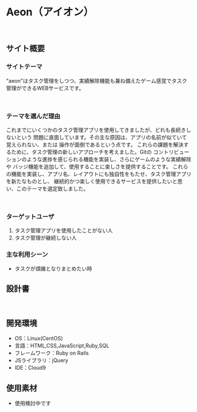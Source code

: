 # Aeon（アイオン）
​
## サイト概要
### サイトテーマ
"aeon"はタスク管理をしつつ、実績解除機能も兼ね備えたゲーム感覚でタスク管理ができるWEBサービスです。
<!--何を『目的』とし、どのような『分類』なのかを簡潔に書く-->
​
### テーマを選んだ理由
これまでにいくつかのタスク管理アプリを使用してきましたが、どれも長続きしないという
問題に直面しています。その主な原因は、アプリの名前が似ていて覚えられない、または
操作が面倒であるという点です。
これらの課題を解決するために、タスク管理の新しいアプローチを考えました。Gitの
コントリビューションのような進捗を感じられる機能を実装し、さらにゲームのような実績解除や
バッジ機能を追加して、使用することに楽しさを提供することです。
これらの機能を実装し、アプリ名、レイアウトにも独自性をもたせ、タスク管理アプリを新たなものとし、
継続的かつ楽しく使用できるサービスを提供したいと思い、このテーマを選定致しました。

​
### ターゲットユーザ
1. タスク管理アプリを使用したことがない人
2. タスク管理が継続しない人

### 主な利用シーン
- タスクが煩雑となりまとめたい時
​
## 設計書
<!--テーマを設定・提出する時点では不要です-->
​
## 開発環境
- OS：Linux(CentOS)
- 言語：HTML,CSS,JavaScript,Ruby,SQL
- フレームワーク：Ruby on Rails
- JSライブラリ：jQuery
- IDE：Cloud9
​
## 使用素材
- 使用検討中です